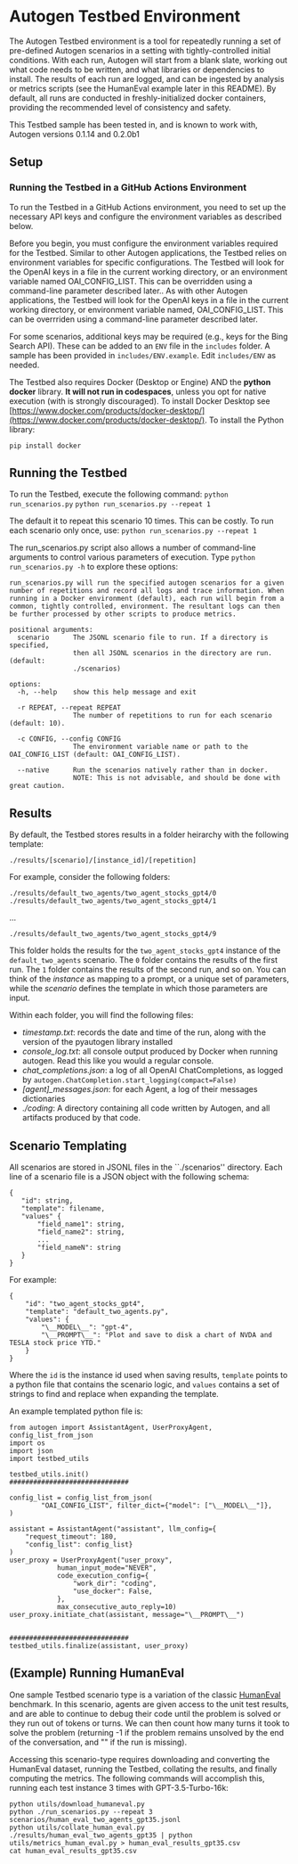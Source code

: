 # Autogen Testbed Environment

The Autogen Testbed environment is a tool for repeatedly running a set of pre-defined Autogen scenarios in a setting with tightly-controlled initial conditions. With each run, Autogen will start from a blank slate, working out what code needs to be written, and what libraries or dependencies to install. The results of each run are logged, and can be ingested by analysis or metrics scripts (see the HumanEval example later in this README). By default, all runs are conducted in freshly-initialized docker containers, providing the recommended level of consistency and safety.

This Testbed sample has been tested in, and is known to work with, Autogen versions 0.1.14 and 0.2.0b1

## Setup

### Running the Testbed in a GitHub Actions Environment

To run the Testbed in a GitHub Actions environment, you need to set up the necessary API keys and configure the environment variables as described below.

Before you begin, you must configure the environment variables required for the Testbed. Similar to other Autogen applications, the Testbed relies on environment variables for specific configurations. The Testbed will look for the OpenAI keys in a file in the current working directory, or an environment variable named OAI_CONFIG_LIST. This can be overridden using a command-line parameter described later.. As with other Autogen applications, the Testbed will look for the OpenAI keys in a file in the current working directory, or environment variable named, OAI_CONFIG_LIST. This can be overrriden using a command-line parameter described later.

For some scenarios, additional keys may be required (e.g., keys for the Bing Search API). These can be added to an `ENV` file in the `includes` folder. A sample has been provided in ``includes/ENV.example``. Edit ``includes/ENV`` as needed.

The Testbed also requires Docker (Desktop or Engine) AND the __python docker__ library. **It will not run in codespaces**, unless you opt for native execution (with is strongly discouraged). To install Docker Desktop see [https://www.docker.com/products/docker-desktop/](https://www.docker.com/products/docker-desktop/). To install the Python library:

``pip install docker``

## Running the Testbed

To run the Testbed, execute the following command: `python run_scenarios.py`
``python run_scenarios.py --repeat 1``

The default it to repeat this scenario 10 times. This can be costly. To run each scenario only once, use:
``python run_scenarios.py --repeat 1``


The run_scenarios.py script also allows a number of command-line arguments to control various parameters of execution. Type ``python run_scenarios.py -h`` to explore these options:

```
run_scenarios.py will run the specified autogen scenarios for a given number of repetitions and record all logs and trace information. When running in a Docker environment (default), each run will begin from a common, tightly controlled, environment. The resultant logs can then be further processed by other scripts to produce metrics.

positional arguments:
  scenario      The JSONL scenario file to run. If a directory is specified,
                then all JSONL scenarios in the directory are run. (default:
                ./scenarios)

options:
  -h, --help    show this help message and exit

  -r REPEAT, --repeat REPEAT
                The number of repetitions to run for each scenario (default: 10).

  -c CONFIG, --config CONFIG
                The environment variable name or path to the OAI_CONFIG_LIST (default: OAI_CONFIG_LIST).

  --native      Run the scenarios natively rather than in docker.
                NOTE: This is not advisable, and should be done with great caution.
```

## Results

By default, the Testbed stores results in a folder heirarchy with the following template:

``./results/[scenario]/[instance_id]/[repetition]``

For example, consider the following folders:

``./results/default_two_agents/two_agent_stocks_gpt4/0``
``./results/default_two_agents/two_agent_stocks_gpt4/1``

...

``./results/default_two_agents/two_agent_stocks_gpt4/9``

This folder holds the results for the ``two_agent_stocks_gpt4`` instance of the ``default_two_agents`` scenario. The ``0`` folder contains the results of the first run. The ``1`` folder contains the results of the second run, and so on. You can think of the _instance_ as mapping to a prompt, or a unique set of parameters, while the _scenario_ defines the template in which those parameters are input.

Within each folder, you will find the following files:

- *timestamp.txt*: records the date and time of the run, along with the version of the pyautogen library installed
- *console_log.txt*: all console output produced by Docker when running autogen. Read this like you would a regular console.
- *chat_completions.json*: a log of all OpenAI ChatCompletions, as logged by ``autogen.ChatCompletion.start_logging(compact=False)``
- *[agent]_messages.json*: for each Agent, a log of their messages dictionaries
- *./coding*: A directory containing all code written by Autogen, and all artifacts produced by that code.

## Scenario Templating

All scenarios are stored in JSONL files in the ``./scenarios'' directory. Each line of a scenario file is a JSON object with the following schema:

```
{
   "id": string,
   "template": filename,
   "values" {
       "field_name1": string,
       "field_name2": string,
       ...
       "field_nameN": string
   }
}
```

For example:

```
{
    "id": "two_agent_stocks_gpt4",
    "template": "default_two_agents.py",
    "values": {
        "\__MODEL\__": "gpt-4",
        "\__PROMPT\__": "Plot and save to disk a chart of NVDA and TESLA stock price YTD."
    }
}
```

Where the ``id`` is the instance id used when saving results, ``template`` points to a python file that contains the scenario logic, and ``values`` contains a set of strings to find and replace when expanding the template.

An example templated python file is:

```
from autogen import AssistantAgent, UserProxyAgent, config_list_from_json
import os
import json
import testbed_utils

testbed_utils.init()
##############################

config_list = config_list_from_json(
        "OAI_CONFIG_LIST", filter_dict={"model": ["\__MODEL\__"]},
)

assistant = AssistantAgent("assistant", llm_config={
    "request_timeout": 180,
    "config_list": config_list}
)
user_proxy = UserProxyAgent("user_proxy",
            human_input_mode="NEVER",
            code_execution_config={
                "work_dir": "coding",
                "use_docker": False,
            },
            max_consecutive_auto_reply=10)
user_proxy.initiate_chat(assistant, message="\__PROMPT\__")


##############################
testbed_utils.finalize(assistant, user_proxy)
```


## (Example) Running HumanEval

One sample Testbed scenario type is a variation of the classic [HumanEval](https://github.com/openai/human-eval) benchmark. In this scenario, agents are given access to the unit test results, and are able to continue to debug their code until the problem is solved or they run out of tokens or turns. We can then count how many turns it took to solve the problem (returning -1 if the problem remains unsolved by the end of the conversation, and "" if the run is missing).

Accessing this scenario-type requires downloading and converting the HumanEval dataset, running the Testbed, collating the results, and finally computing the metrics. The following commands will accomplish this, running each test instance 3 times with GPT-3.5-Turbo-16k:

```
python utils/download_humaneval.py
python ./run_scenarios.py --repeat 3 scenarios/human_eval_two_agents_gpt35.jsonl
python utils/collate_human_eval.py ./results/human_eval_two_agents_gpt35 | python utils/metrics_human_eval.py > human_eval_results_gpt35.csv
cat human_eval_results_gpt35.csv
```
